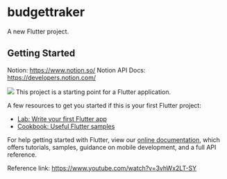 # budgettraker

A new Flutter project.

## Getting Started

Notion: https://www.notion.so/
Notion API Docs: https://developers.notion.com/

<img src="https://i.ytimg.com/vi/3vhWx2LT-SY/maxresdefault.jpg">
This project is a starting point for a Flutter application.

A few resources to get you started if this is your first Flutter project:

- [Lab: Write your first Flutter app](https://flutter.dev/docs/get-started/codelab)
- [Cookbook: Useful Flutter samples](https://flutter.dev/docs/cookbook)

For help getting started with Flutter, view our
[online documentation](https://flutter.dev/docs), which offers tutorials,
samples, guidance on mobile development, and a full API reference.

Reference link:  https://www.youtube.com/watch?v=3vhWx2LT-SY
